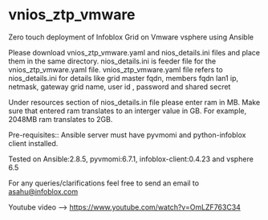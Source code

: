 # vnios_ztp_vmware
Zero touch deployment of Infoblox Grid on Vmware vsphere using Ansible

Please download vnios_ztp_vmware.yaml and nios_details.ini files and place them in the same directory. 
nios_details.ini is feeder file for the vnios_ztp_vmware.yaml file. vnios_ztp_vmware.yaml file refers to nios_details.ini for details like grid master fqdn, members fqdn lan1 ip, netmask, gateway grid name, user id , password and shared secret

Under resources section of nios_details.in file please enter ram in MB. Make sure that entered ram translates to an interger value in GB. For example, 2048MB ram translates to 2GB.

Pre-requisites:: 
Ansible server must have pyvmomi and python-infoblox client installed. 

Tested on Ansible:2.8.5, pyvmomi:6.7.1, infoblox-client:0.4.23 and vsphere 6.5

For any queries/clarifications feel free to send an email to asahu@infoblox.com

Youtube video --> https://www.youtube.com/watch?v=OmLZF763C34
